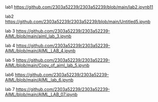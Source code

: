 lab1 https://github.com/2303a52239/2303a52239/blob/main/lab2.ipynb11

lab2 https://github.com/2303a52239/2303a52239/blob/main/Untitled5.ipynb

lab 3 https://github.com/2303a52239/2303a52239-AIML/blob/main/aiml_lab_3.ipynb

lab 4 https://github.com/2303a52239/2303a52239-AIML/blob/main/AIML_LAB_4.ipynb

lab 5 https://github.com/2303a52239/2303a52239-AIML/blob/main/Copy_of_aiml_lab_5.ipynb

lab6 https://github.com/2303a52239/2303a52239-AIML/blob/main/AIML_lab_6.ipynb

lab 7 https://github.com/2303a52239/2303a52239-AIML/blob/main/AIML_LAB_07.ipynb

